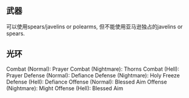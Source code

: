 


## 武器

可以使用spears/javelins or polearms, 但不能使用亚马逊独占的javelins or spears.


## 光环
Combat (Normal): Prayer
Combat (Nightmare): Thorns
Combat (Hell): Prayer
Defense (Normal): Defiance
Defense (Nightmare): Holy Freeze
Defense (Hell): Defiance
Offense (Normal): Blessed Aim
Offense (Nightmare): Might
Offense (Hell): Blessed Aim